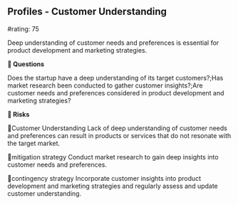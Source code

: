 

## Profiles - Customer Understanding

#rating: 75


Deep understanding of customer needs and preferences is essential for product development and marketing strategies.

**💭 Questions**

Does the startup have a deep understanding of its target customers?;Has market research been conducted to gather customer insights?;Are customer needs and preferences considered in product development and marketing strategies?

**🚨 Risks**

🚨Customer Understanding
Lack of deep understanding of customer needs and preferences can result in products or services that do not resonate with the target market.

🚨mitigation strategy
Conduct market research to gain deep insights into customer needs and preferences.

🚨contingency strategy
Incorporate customer insights into product development and marketing strategies and regularly assess and update customer understanding.




